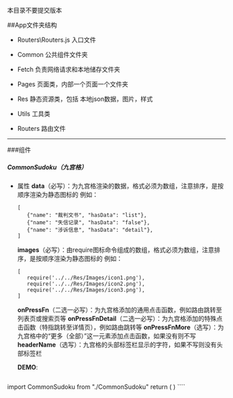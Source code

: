 本目录不要提交版本


##App文件夹结构


- Routers\Routers.js
      入口文件

- Common
      公共组件文件夹

- Fetch
      负责网络请求和本地储存文件夹

- Pages
      页面类，内部一个页面一个文件夹

- Res
      静态资源类，包括 本地json数据，图片，样式

- Utils
      工具类

- Routers
      路由文件

------------------

###组件

##### CommonSudoku（九宫格）
- 属性
     **data**（必写）：为九宫格渲染的数据，格式必须为数组，注意排序，是按顺序渲染为静态图标的
     例如：
     ```
    [
        {"name": "裁判文书", "hasData": "list"},
        {"name": "失信记录", "hasData": "false"},
        {"name": "涉诉信息", "hasData": "detail"},
    ]
	 ```
     **images**（必写）：由require图标命令组成的数组，格式必须为数组，注意排序，是按顺序渲染为静态图标的
     例如：
     ```
    [
        require('../../Res/Images/icon1.png'),
        require('../../Res/Images/icon2.png'),
        require('../../Res/Images/icon3.png'),
    ]
	 ```
     **onPressFn**（二选一必写）：为九宫格添加的通用点击函数，例如路由跳转至列表页或搜索页等
     **onPressFnDetail**（二选一必写）：为九宫格添加的特殊点击函数（特指跳转至详情页），例如路由跳转等
     **onPressFnMore**（选写）：为九宫格中的“更多（全部）”这一元素添加点击函数，如果没有则不写
     **headerName**（选写）：九宫格的头部标签栏显示的字符，如果不写则没有头部标签栏

	**DEMO**:
	````
import CommonSudoku from "./CommonSudoku"
return (
    <CommonSudoku
        data={data}
        images={images}
        onPressFnList={this._onPressFnList.bind(this)}
        onPressFnMore={this._onPressFnMore.bind(this)}
        headerName={title}
    />
)
	````

